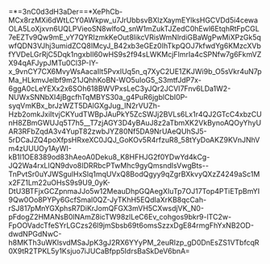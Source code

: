 =*=3nC0d3dH3aDer==*XePhCb-MCx8rzMXi6dWtLCY0AWkpw_u7JrUbbsvBXlzXaymEYlksHGCVDd5i4cewaOLA5LoXjxvn6UQLPVieoSN8wlfoQ_snW1mZukTJZedC0hEwl6EtqhRtFpCGL7eEZTv9Qw9mE_vY7QYRIzmkKeOut8likcVRisWmNlrdiGBaWgPwMiXPzGk5qwfQDN3VJhj3umidZCQ8IMcyJ_B42xb3eGEz0IhTkpQOJ7kfwdYg6KMzcXVbfYVDeLGrRjC5Dqk1ngxbIl60wHS9s2f94sLWKMcjFImrIa4cSPNfw7g6FkmVZX94qAFJypJMTu0Cl3P-IY-x_9vnCY7CX6MvyWsAacaIlt5PvxIUq5n_q7XyC2UE1ZKJWi9b_O5sVkr4uN7pMa_HLkmvJelbf9m21JQhhKoBN-WO5uIoG5_S3mtfJdP7x-6ggA0cLeYEXx2x6SOh618BWVPxsLeC3yJQr2JCVI7Fnv6LDa1W2-NUWxSNNbXI4jBgcfhTqMBYS30a_g4PuR6jgblCbI0P-syqVmKBx_brJzWZT5DAlGXgJug_IN2rVUZh-Hzb2omkJxiItvjCKYudTWBpJAuPkY5ZcSWJj2BVLs6Lx1r4QJ2GTcC4xbzCUnH8ZBmGWUJq5T7h5__T7zjAGY3D4yBAuJ8z2aTbmXK2VkBynoAQOyYhyUAR3RFbZqdA3v4YupT82zwbJYZ80Nf5DA9NrUAeQUhSJ5-5rDCaJZQ4poXfpsHRxeXC0JQJ_GoKOv5R4rfzuR8_58tYyDoAKZ9KVnJNhVm4zUUUOy1AyWI-kB1l1OE8389od83hAeoA0Deku8_K8HFHJG2f0YDwYd4kCg-JQ2Wa4rxLIQN9dvo8IDRRbcPTwMhc9gyQmsndIsVwgBts--TnPvtSr0uYJWSgulHxSlq1mqUVxQ8BodQgyy9qZgrBXkvyQXzZ4249aSc1Mx2FZ1Lm22uOHsS9s9U9_0yK-DtU3BTFjxGCZpnmaJJo5w12MeauDhpGQAegXIuTp7OJ17Top4PTiETpBmYI9Qw0Oo8PYPy6GcfSmal0QZ-JyTKhH5EQdIaXrKB8qcCah-rSJ817pMnYGXphsR7DiKrJomQFGX3mVH5CXwsdjVK_N0-pFdogZ2HMANsB0lNAmZ8icTW98zlLeC6Ev_cohgos9bkr9-lTC2w-FpOOVadcTfeSYrLGCzs26l9jmSbsb69t6omsSzzxDgE84rmgFhYxNB2OD-dwdNPGdNwC-h8MKTh3uWKlsvdMSaJpK3gJ2RX6YYyPM_2euRIzp_gD0DnEsZS1VTbfcqR0X9tR2TPKL5y1Ksjuo7iJUCaBfpp5IdrsBaSkDeV6bnA=